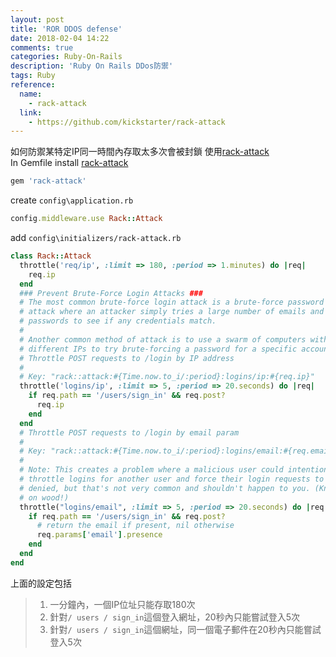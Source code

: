 ```yaml
---
layout: post
title: 'ROR DDOS defense'
date: 2018-02-04 14:22
comments: true
categories: Ruby-On-Rails
description: 'Ruby On Rails DDos防禦'
tags: Ruby
reference:
  name:
    - rack-attack
  link:
    - https://github.com/kickstarter/rack-attack
---
```

如何防禦某特定IP同一時間內存取太多次會被封鎖
使用[rack-attack](https://github.com/kickstarter/rack-attack)<br>
In Gemfile install [rack-attack](https://github.com/kickstarter/rack-attack)
```rb
gem 'rack-attack'
```
create `config\application.rb`
```rb
config.middleware.use Rack::Attack
```
add `config\initializers/rack-attack.rb`
```rb
class Rack::Attack
  throttle('req/ip', :limit => 180, :period => 1.minutes) do |req|
    req.ip
  end
  ### Prevent Brute-Force Login Attacks ###
  # The most common brute-force login attack is a brute-force password
  # attack where an attacker simply tries a large number of emails and
  # passwords to see if any credentials match.
  #
  # Another common method of attack is to use a swarm of computers with
  # different IPs to try brute-forcing a password for a specific account.
  # Throttle POST requests to /login by IP address
  #
  # Key: "rack::attack:#{Time.now.to_i/:period}:logins/ip:#{req.ip}"
  throttle('logins/ip', :limit => 5, :period => 20.seconds) do |req|
    if req.path == '/users/sign_in' && req.post?
      req.ip
    end
  end
  # Throttle POST requests to /login by email param
  #
  # Key: "rack::attack:#{Time.now.to_i/:period}:logins/email:#{req.email}"
  #
  # Note: This creates a problem where a malicious user could intentionally
  # throttle logins for another user and force their login requests to be
  # denied, but that's not very common and shouldn't happen to you. (Knock
  # on wood!)
  throttle("logins/email", :limit => 5, :period => 20.seconds) do |req|
    if req.path == '/users/sign_in' && req.post?
      # return the email if present, nil otherwise
      req.params['email'].presence
    end
  end
end
```
上面的設定包括
> 1. 一分鐘內，一個IP位址只能存取180次
> 2. 針對`/ users / sign_in`這個登入網址，20秒內只能嘗試登入5次
> 3. 針對`/ users / sign_in`這個網址，同一個電子郵件在20秒內只能嘗試登入5次
